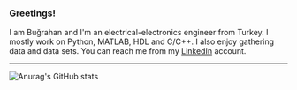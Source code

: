 ### Greetings! ###

I am Buğrahan and I'm an electrical-electronics engineer from Turkey. I mostly work on Python, MATLAB, HDL and C/C++. I also enjoy gathering data and data sets. You can reach me from my [LinkedIn](https://www.linkedin.com/in/yasin-bu%C4%9Frahan-tapik/) account.

----------------------------------

![Anurag's GitHub stats](https://github-readme-stats.vercel.app/api?username=coffeecattpk&show_icons=true&theme=tokyonight)
